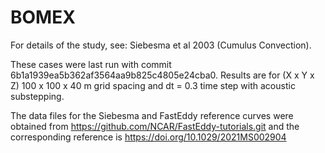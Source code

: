 # BOMEX

For details of the study, see: Siebesma et al 2003 (Cumulus Convection).

These cases were last run with commit 6b1a1939ea5b362af3564aa9b825c4805e24cba0.
Results are for (X x Y x Z) 100 x 100 x 40 m grid spacing and dt = 0.3 time
step with acoustic substepping.

The data files for the Siebesma and FastEddy reference curves were obtained from
https://github.com/NCAR/FastEddy-tutorials.git and the corresponding reference is
https://doi.org/10.1029/2021MS002904

